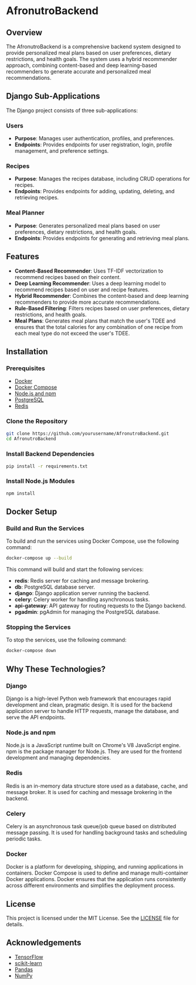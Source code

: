 # AfronutroBackend

## Overview

The AfronutroBackend is a comprehensive backend system designed to provide personalized meal plans based on user preferences, dietary restrictions, and health goals. The system uses a hybrid recommender approach, combining content-based and deep learning-based recommenders to generate accurate and personalized meal recommendations.

## Django Sub-Applications

The Django project consists of three sub-applications:

### Users

- **Purpose**: Manages user authentication, profiles, and preferences.
- **Endpoints**: Provides endpoints for user registration, login, profile management, and preference settings.

### Recipes

- **Purpose**: Manages the recipes database, including CRUD operations for recipes.
- **Endpoints**: Provides endpoints for adding, updating, deleting, and retrieving recipes.

### Meal Planner

- **Purpose**: Generates personalized meal plans based on user preferences, dietary restrictions, and health goals.
- **Endpoints**: Provides endpoints for generating and retrieving meal plans.

## Features

- **Content-Based Recommender**: Uses TF-IDF vectorization to recommend recipes based on their content.
- **Deep Learning Recommender**: Uses a deep learning model to recommend recipes based on user and recipe features.
- **Hybrid Recommender**: Combines the content-based and deep learning recommenders to provide more accurate recommendations.
- **Rule-Based Filtering**: Filters recipes based on user preferences, dietary restrictions, and health goals.
- **Meal Plans**: Generates meal plans that match the user's TDEE and ensures that the total calories for any combination of one recipe from each meal type do not exceed the user's TDEE.

## Installation

### Prerequisites

- [Docker](https://docs.docker.com/get-docker/)
- [Docker Compose](https://docs.docker.com/compose/install/)
- [Node.js and npm](https://nodejs.org/)
- [PostgreSQL](https://www.postgresql.org/download/)
- [Redis](https://redis.io/download)

### Clone the Repository

```bash
git clone https://github.com/yourusername/AfronutroBackend.git
cd AfronutroBackend
```

### Install Backend Dependencies

```bash
pip install -r requirements.txt
```

### Install Node.js Modules

```bash
npm install
```

## Docker Setup

### Build and Run the Services

To build and run the services using Docker Compose, use the following command:

```bash
docker-compose up --build
```

This command will build and start the following services:

- **redis**: Redis server for caching and message brokering.
- **db**: PostgreSQL database server.
- **django**: Django application server running the backend.
- **celery**: Celery worker for handling asynchronous tasks.
- **api-gateway**: API gateway for routing requests to the Django backend.
- **pgadmin**: pgAdmin for managing the PostgreSQL database.

### Stopping the Services

To stop the services, use the following command:

```bash
docker-compose down
```

## Why These Technologies?

### Django

Django is a high-level Python web framework that encourages rapid development and clean, pragmatic design. It is used for the backend application server to handle HTTP requests, manage the database, and serve the API endpoints.

### Node.js and npm

Node.js is a JavaScript runtime built on Chrome's V8 JavaScript engine. npm is the package manager for Node.js. They are used for the frontend development and managing dependencies.

### Redis

Redis is an in-memory data structure store used as a database, cache, and message broker. It is used for caching and message brokering in the backend.

### Celery

Celery is an asynchronous task queue/job queue based on distributed message passing. It is used for handling background tasks and scheduling periodic tasks.

### Docker

Docker is a platform for developing, shipping, and running applications in containers. Docker Compose is used to define and manage multi-container Docker applications. Docker ensures that the application runs consistently across different environments and simplifies the deployment process.

## License

This project is licensed under the MIT License. See the [LICENSE](LICENSE) file for details.

## Acknowledgements

- [TensorFlow](https://www.tensorflow.org/)
- [scikit-learn](https://scikit-learn.org/)
- [Pandas](https://pandas.pydata.org/)
- [NumPy](https://numpy.org/)
